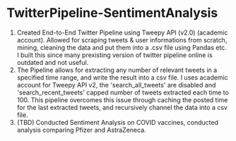 # TwitterPipeline-SentimentAnalysis

1. Created End-to-End Twitter Pipeline using Tweepy API (v2.0) (academic account). Allowed for scraping tweets & user informations from scratch, mining, cleaning the data and put them into a .csv file using Pandas etc. I built this since many prexisting version of twitter pipeline online is outdated and not useful.
2. The Pipeline allows for extracting any number of relevant tweets in a specified time range, and write the result into a csv file. I uses academic account for Tweepy API v2, the 'search_all_tweets' are disabled and 'search_recent_tweets' capped number of tweets extracted each time to 100. This pipeline overcomes this issue through caching the posted time for the last extracted tweets, and recursively channel the data into a csv file. 
3. (TBD) Conducted Sentiment Analysis on COVID vaccines, conducted analysis comparing Pfizer and AstraZeneca.
